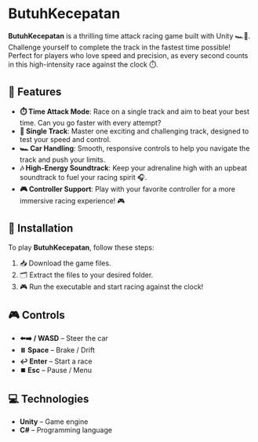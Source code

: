 # **ButuhKecepatan** 

**ButuhKecepatan** is a thrilling time attack racing game built with Unity 🏎️💨. Challenge yourself to complete the track in the fastest time possible! Perfect for players who love speed and precision, as every second counts in this high-intensity race against the clock ⏱️.

## 🚀 Features
- **⏱️ Time Attack Mode**: Race on a single track and aim to beat your best time. Can you go faster with every attempt?
- **🏁 Single Track**: Master one exciting and challenging track, designed to test your speed and control.
- **🏎️ Car Handling**: Smooth, responsive controls to help you navigate the track and push your limits.
- **🎶 High-Energy Soundtrack**: Keep your adrenaline high with an upbeat soundtrack to fuel your racing spirit 🎧.
- **🎮 Controller Support**: Play with your favorite controller for a more immersive racing experience! 🎮

## 🏁 Installation
To play **ButuhKecepatan**, follow these steps:

1. 📥 Download the game files.
2. 🗂️ Extract the files to your desired folder.
3. 🎮 Run the executable and start racing against the clock!

## 🎮 Controls
- **⬅️➡️ / WASD** – Steer the car
- **⏸️ Space** – Brake / Drift
- **↩️ Enter** – Start a race
- **⏹️ Esc** – Pause / Menu

## 💻 Technologies
- **Unity** – Game engine
- **C#** – Programming language

